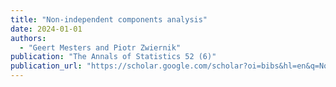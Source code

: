 ```yaml
---
title: "Non-independent components analysis"
date: 2024-01-01
authors:
  - "Geert Mesters and Piotr Zwiernik"
publication: "The Annals of Statistics 52 (6)"
publication_url: "https://scholar.google.com/scholar?oi=bibs&hl=en&q=Non-independent+components+analysis"
---
```


